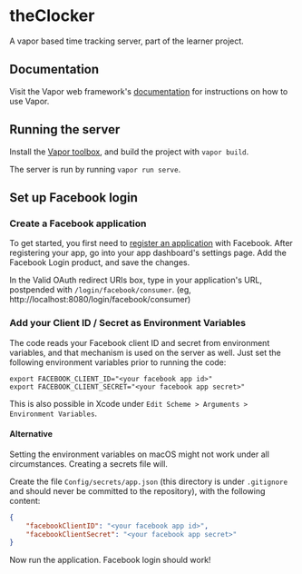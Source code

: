 # theClocker
A vapor based time tracking server, part of the learner project.

## Documentation

Visit the Vapor web framework's [documentation](http://docs.vapor.codes) for instructions on how to use Vapor.

## Running the server

Install the [Vapor toolbox](https://vapor.github.io/documentation/getting-started/install-toolbox.html), and build the project with `vapor build`.

The server is run by running `vapor run serve`.

## Set up Facebook login

### Create a Facebook application

To get started, you first need to [register an application](https://developers.facebook.com/?advanced_app_create=true) with Facebook. After registering your app, go into your app dashboard's settings page. Add the Facebook Login product, and save the changes.

In the Valid OAuth redirect URIs box, type in your application's URL, postpended with `/login/facebook/consumer`. (eg, http://localhost:8080/login/facebook/consumer)

### **Add your Client ID / Secret as Environment Variables**

The code reads your Facebook client ID and secret from environment variables, and that mechanism is used on the server as well. Just set the following environment variables prior to running the code:

```shell
export FACEBOOK_CLIENT_ID="<your facebook app id>"
export FACEBOOK_CLIENT_SECRET="<your facebook app secret>"
```

This is also possible in Xcode under `Edit Scheme > Arguments > Environment Variables`.

#### Alternative

Setting the environment variables on macOS might not work under all circumstances. Creating a secrets file will.

Create the file `Config/secrets/app.json` (this directory is under `.gitignore` and should never be committed  to the repository), with the following content:

```json
{
	"facebookClientID": "<your facebook app id>",
	"facebookClientSecret": "<your facebook app secret>"
}
```

Now run the application. Facebook login should work!


